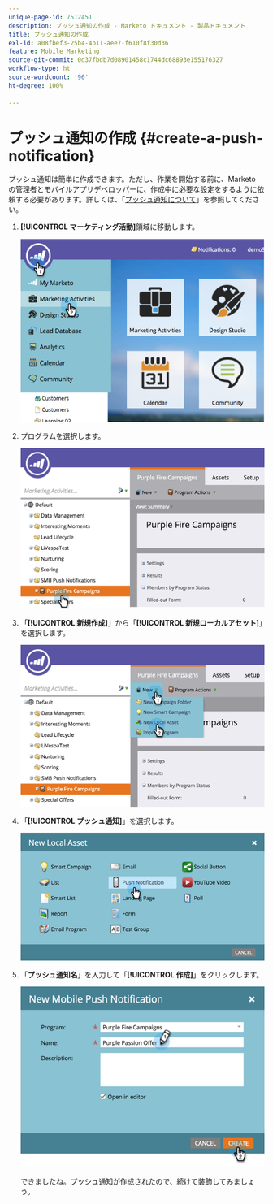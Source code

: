 ```yaml
---
unique-page-id: 7512451
description: プッシュ通知の作成 - Marketo ドキュメント - 製品ドキュメント
title: プッシュ通知の作成
exl-id: a08fbef3-25b4-4b11-aee7-f610f8f30d36
feature: Mobile Marketing
source-git-commit: 0d37fbdb7d08901458c1744dc68893e155176327
workflow-type: ht
source-wordcount: '96'
ht-degree: 100%

---
```


# プッシュ通知の作成 {#create-a-push-notification}

プッシュ通知は簡単に作成できます。ただし、作業を開始する前に、Marketo の管理者とモバイルアプリデベロッパーに、作成中に必要な設定をするように依頼する必要があります。詳しくは、「[プッシュ通知について](/help/marketo/product-docs/mobile-marketing/push-notifications/understanding-push-notifications.md)」を参照してください。

1. **[!UICONTROL マーケティング活動]**&#x200B;領域に移動します。

   ![](assets/image2015-4-22-18-3a46-3a14.png)

1. プログラムを選択します。

   ![](assets/image2015-4-23-13-3a31-3a43.png)

1. 「**[!UICONTROL 新規作成]**」から「**[!UICONTROL 新規ローカルアセット]**」を選択します。

   ![](assets/image2015-4-23-13-3a33-3a20.png)

1. 「**[!UICONTROL プッシュ通知]**」を選択します。

   ![](assets/image2015-4-23-13-3a35-3a6.png)

1. 「**プッシュ通知名**」を入力して「**[!UICONTROL 作成]**」をクリックします。

   ![](assets/image2015-4-23-13-3a36-3a56.png)

   できましたね。プッシュ通知が作成されたので、続けて[装飾](/help/marketo/product-docs/mobile-marketing/push-notifications/configure-mobile-push-notification.md)してみましょう。
